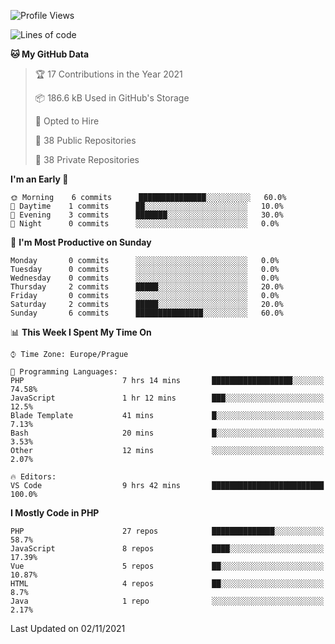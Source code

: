 <!--START_SECTION:waka-->
![Profile Views](http://img.shields.io/badge/Profile%20Views-3-blue)

![Lines of code](https://img.shields.io/badge/From%20Hello%20World%20I%27ve%20Written-217035%20lines%20of%20code-blue)

**🐱 My GitHub Data** 

> 🏆 17 Contributions in the Year 2021
 > 
> 📦 186.6 kB Used in GitHub's Storage 
 > 
> 💼 Opted to Hire
 > 
> 📜 38 Public Repositories 
 > 
> 🔑 38 Private Repositories  
 > 
**I'm an Early 🐤** 

```text
🌞 Morning    6 commits      ███████████████░░░░░░░░░░   60.0% 
🌆 Daytime    1 commits      ██░░░░░░░░░░░░░░░░░░░░░░░   10.0% 
🌃 Evening    3 commits      ███████░░░░░░░░░░░░░░░░░░   30.0% 
🌙 Night      0 commits      ░░░░░░░░░░░░░░░░░░░░░░░░░   0.0%

```
📅 **I'm Most Productive on Sunday** 

```text
Monday       0 commits      ░░░░░░░░░░░░░░░░░░░░░░░░░   0.0% 
Tuesday      0 commits      ░░░░░░░░░░░░░░░░░░░░░░░░░   0.0% 
Wednesday    0 commits      ░░░░░░░░░░░░░░░░░░░░░░░░░   0.0% 
Thursday     2 commits      █████░░░░░░░░░░░░░░░░░░░░   20.0% 
Friday       0 commits      ░░░░░░░░░░░░░░░░░░░░░░░░░   0.0% 
Saturday     2 commits      █████░░░░░░░░░░░░░░░░░░░░   20.0% 
Sunday       6 commits      ███████████████░░░░░░░░░░   60.0%

```


📊 **This Week I Spent My Time On** 

```text
⌚︎ Time Zone: Europe/Prague

💬 Programming Languages: 
PHP                      7 hrs 14 mins       ██████████████████░░░░░░░   74.58% 
JavaScript               1 hr 12 mins        ███░░░░░░░░░░░░░░░░░░░░░░   12.5% 
Blade Template           41 mins             █░░░░░░░░░░░░░░░░░░░░░░░░   7.13% 
Bash                     20 mins             █░░░░░░░░░░░░░░░░░░░░░░░░   3.53% 
Other                    12 mins             ░░░░░░░░░░░░░░░░░░░░░░░░░   2.07%

🔥 Editors: 
VS Code                  9 hrs 42 mins       █████████████████████████   100.0%

```

**I Mostly Code in PHP** 

```text
PHP                      27 repos            ██████████████░░░░░░░░░░░   58.7% 
JavaScript               8 repos             ████░░░░░░░░░░░░░░░░░░░░░   17.39% 
Vue                      5 repos             ██░░░░░░░░░░░░░░░░░░░░░░░   10.87% 
HTML                     4 repos             ██░░░░░░░░░░░░░░░░░░░░░░░   8.7% 
Java                     1 repo              ░░░░░░░░░░░░░░░░░░░░░░░░░   2.17%

```



 Last Updated on 02/11/2021
<!--END_SECTION:waka-->
<!--
**AlexKratky/AlexKratky** is a ✨ _special_ ✨ repository because its `README.md` (this file) appears on your GitHub profile.

Here are some ideas to get you started:

- 🔭 I’m currently working on ...
- 🌱 I’m currently learning ...
- 👯 I’m looking to collaborate on ...
- 🤔 I’m looking for help with ...
- 💬 Ask me about ...
- 📫 How to reach me: ...
- 😄 Pronouns: ...
- ⚡ Fun fact: ...
-->
